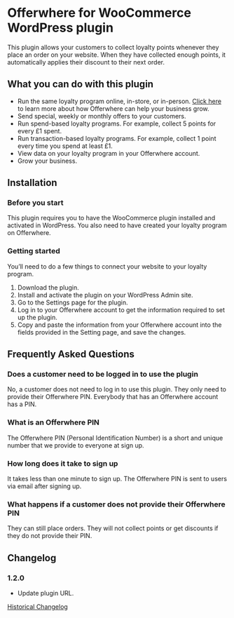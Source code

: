 # Offerwhere for WooCommerce WordPress plugin

This plugin allows your customers to collect loyalty points whenever they place an order on your website. When they have
collected enough points, it automatically applies their discount to their next order.

## What you can do with this plugin

* Run the same loyalty program online, in-store, or
  in-person. [Click here](https://www.offerwhere.com/grow-business/loyalty-programs) to learn more about how Offerwhere
  can help your business grow.
* Send special, weekly or monthly offers to your customers.
* Run spend-based loyalty programs. For example, collect 5 points for every £1 spent.
* Run transaction-based loyalty programs. For example, collect 1 point every time you spend at least £1.
* View data on your loyalty program in your Offerwhere account.
* Grow your business.

## Installation

### Before you start

This plugin requires you to have the WooCommerce plugin installed and activated in WordPress. You also need to have
created your loyalty program on Offerwhere.

### Getting started

You’ll need to do a few things to connect your website to your loyalty program.

1. Download the plugin.
2. Install and activate the plugin on your WordPress Admin site.
3. Go to the Settings page for the plugin.
4. Log in to your Offerwhere account to get the information required to set up the plugin.
5. Copy and paste the information from your Offerwhere account into the fields provided in the Setting page, and save
   the changes.

## Frequently Asked Questions

### Does a customer need to be logged in to use the plugin

No, a customer does not need to log in to use this plugin. They only need to provide their Offerwhere PIN. Everybody
that has an Offerwhere account has a PIN.

### What is an Offerwhere PIN

The Offerwhere PIN (Personal Identification Number) is a short and unique number that we provide to everyone at sign up.

### How long does it take to sign up

It takes less than one minute to sign up. The Offerwhere PIN is sent to users via email after signing up.

### What happens if a customer does not provide their Offerwhere PIN

They can still place orders. They will not collect points or get discounts if they do not provide their PIN.

## Changelog

### 1.2.0

* Update plugin URL.

[Historical Changelog](https://raw.githubusercontent.com/tosin-ogunrinde/offerwhere-for-woocommerce-wordpress-plugin/master/offerwhere-for-woocommerce/CHANGELOG.txt)
